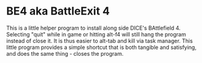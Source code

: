 BE4 aka BattleExit 4
===

This is a little helper program to install along side DICE's BAttlefield 4. 
Selecting "quit" while in game or hitting alt-f4 will still hang the program instead of close it. 
It is thus easier to alt-tab and kill via task manager. This little program provides a simple shortcut 
that is both tangible and satisfying, and does the same thing - closes the program.
